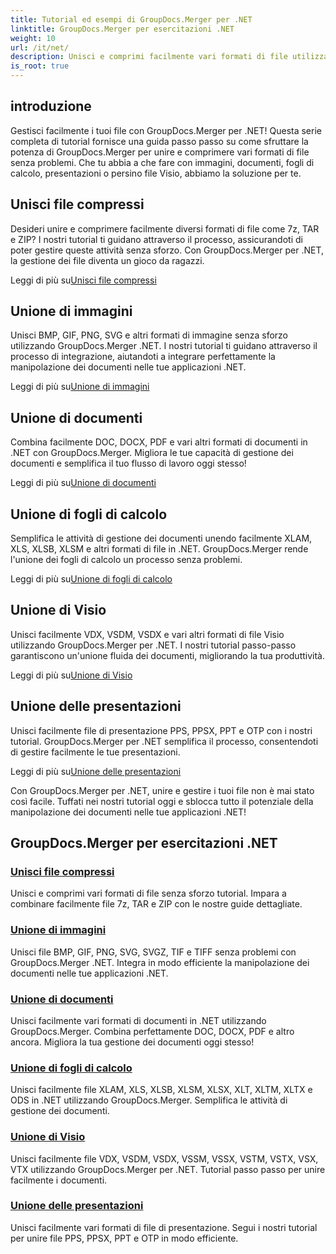 ```yaml
---
title: Tutorial ed esempi di GroupDocs.Merger per .NET
linktitle: GroupDocs.Merger per esercitazioni .NET
weight: 10
url: /it/net/
description: Unisci e comprimi facilmente vari formati di file utilizzando GroupDocs.Merger .NET. Scopri tutorial passo passo sull'unione di immagini, documenti e altro ancora!
is_root: true
---
```

## introduzione

Gestisci facilmente i tuoi file con GroupDocs.Merger per .NET! Questa serie completa di tutorial fornisce una guida passo passo su come sfruttare la potenza di GroupDocs.Merger per unire e comprimere vari formati di file senza problemi. Che tu abbia a che fare con immagini, documenti, fogli di calcolo, presentazioni o persino file Visio, abbiamo la soluzione per te.

## Unisci file compressi
Desideri unire e comprimere facilmente diversi formati di file come 7z, TAR e ZIP? I nostri tutorial ti guidano attraverso il processo, assicurandoti di poter gestire queste attività senza sforzo. Con GroupDocs.Merger per .NET, la gestione dei file diventa un gioco da ragazzi.

 Leggi di più su[Unisci file compressi](./merge-compress-files/)

## Unione di immagini
Unisci BMP, GIF, PNG, SVG e altri formati di immagine senza sforzo utilizzando GroupDocs.Merger .NET. I nostri tutorial ti guidano attraverso il processo di integrazione, aiutandoti a integrare perfettamente la manipolazione dei documenti nelle tue applicazioni .NET.

 Leggi di più su[Unione di immagini](./image-merging/)

## Unione di documenti
Combina facilmente DOC, DOCX, PDF e vari altri formati di documenti in .NET con GroupDocs.Merger. Migliora le tue capacità di gestione dei documenti e semplifica il tuo flusso di lavoro oggi stesso!

 Leggi di più su[Unione di documenti](./document-merging/)

## Unione di fogli di calcolo
Semplifica le attività di gestione dei documenti unendo facilmente XLAM, XLS, XLSB, XLSM e altri formati di file in .NET. GroupDocs.Merger rende l'unione dei fogli di calcolo un processo senza problemi.

 Leggi di più su[Unione di fogli di calcolo](./spreadsheet-merging/)

## Unione di Visio
Unisci facilmente VDX, VSDM, VSDX e vari altri formati di file Visio utilizzando GroupDocs.Merger per .NET. I nostri tutorial passo-passo garantiscono un'unione fluida dei documenti, migliorando la tua produttività.

 Leggi di più su[Unione di Visio](./visio-merging/)

## Unione delle presentazioni
Unisci facilmente file di presentazione PPS, PPSX, PPT e OTP con i nostri tutorial. GroupDocs.Merger per .NET semplifica il processo, consentendoti di gestire facilmente le tue presentazioni.

 Leggi di più su[Unione delle presentazioni](./presentation-merging/)

Con GroupDocs.Merger per .NET, unire e gestire i tuoi file non è mai stato così facile. Tuffati nei nostri tutorial oggi e sblocca tutto il potenziale della manipolazione dei documenti nelle tue applicazioni .NET!
## GroupDocs.Merger per esercitazioni .NET
### [Unisci file compressi](./merge-compress-files/)
Unisci e comprimi vari formati di file senza sforzo tutorial. Impara a combinare facilmente file 7z, TAR e ZIP con le nostre guide dettagliate.
### [Unione di immagini](./image-merging/)
Unisci file BMP, GIF, PNG, SVG, SVGZ, TIF e TIFF senza problemi con GroupDocs.Merger .NET. Integra in modo efficiente la manipolazione dei documenti nelle tue applicazioni .NET.
### [Unione di documenti](./document-merging/)
Unisci facilmente vari formati di documenti in .NET utilizzando GroupDocs.Merger. Combina perfettamente DOC, DOCX, PDF e altro ancora. Migliora la tua gestione dei documenti oggi stesso!
### [Unione di fogli di calcolo](./spreadsheet-merging/)
Unisci facilmente file XLAM, XLS, XLSB, XLSM, XLSX, XLT, XLTM, XLTX e ODS in .NET utilizzando GroupDocs.Merger. Semplifica le attività di gestione dei documenti.
### [Unione di Visio](./visio-merging/)
Unisci facilmente file VDX, VSDM, VSDX, VSSM, VSSX, VSTM, VSTX, VSX, VTX utilizzando GroupDocs.Merger per .NET. Tutorial passo passo per unire facilmente i documenti.
### [Unione delle presentazioni](./presentation-merging/)
Unisci facilmente vari formati di file di presentazione. Segui i nostri tutorial per unire file PPS, PPSX, PPT e OTP in modo efficiente.